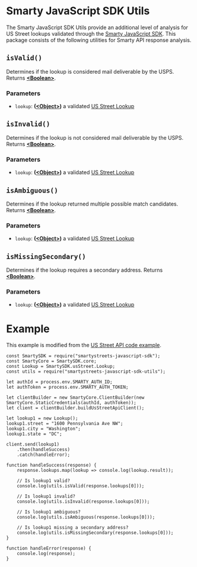 # Smarty JavaScript SDK Utils

The Smarty JavaScript SDK Utils provide an additional level of analysis for US Street lookups validated through the [Smarty JavaScript SDK](https://www.npmjs.com/package/smartystreets-javascript-sdk). This package consists of the following utilities for Smarty API response analysis.

## `isValid()`
Determines if the lookup is considered mail deliverable by the USPS. Returns **[&lt;Boolean&gt;](https://developer.mozilla.org/docs/Web/JavaScript/Reference/Global_Objects/Boolean)**.

### Parameters
  - `lookup`: **([&lt;Object&gt;](https://developer.mozilla.org/docs/Web/JavaScript/Reference/Global_Objects/Object))** a validated [US Street Lookup](https://github.com/smartystreets/smartystreets-javascript-sdk/blob/master/src/us_street/Lookup.js)

## `isInvalid()`
Determines if the lookup is not considered mail deliverable by the USPS. Returns **[&lt;Boolean&gt;](https://developer.mozilla.org/docs/Web/JavaScript/Reference/Global_Objects/Boolean)**.
  
### Parameters
  - `lookup`: **([&lt;Object&gt;](https://developer.mozilla.org/docs/Web/JavaScript/Reference/Global_Objects/Object))** a validated [US Street Lookup](https://github.com/smartystreets/smartystreets-javascript-sdk/blob/master/src/us_street/Lookup.js)

## `isAmbiguous()`
Determines if the lookup returned multiple possible match candidates. Returns **[&lt;Boolean&gt;](https://developer.mozilla.org/docs/Web/JavaScript/Reference/Global_Objects/Boolean)**.
  
### Parameters
  - `lookup`: **([&lt;Object&gt;](https://developer.mozilla.org/docs/Web/JavaScript/Reference/Global_Objects/Object))** a validated [US Street Lookup](https://github.com/smartystreets/smartystreets-javascript-sdk/blob/master/src/us_street/Lookup.js)

## `isMissingSecondary()`
Determines if the lookup requires a secondary address. Returns **[&lt;Boolean&gt;](https://developer.mozilla.org/docs/Web/JavaScript/Reference/Global_Objects/Boolean)**.

### Parameters
  - `lookup`: **([&lt;Object&gt;](https://developer.mozilla.org/docs/Web/JavaScript/Reference/Global_Objects/Object))** a validated [US Street Lookup](https://github.com/smartystreets/smartystreets-javascript-sdk/blob/master/src/us_street/Lookup.js)


# Example
This example is modified from the [US Street API code example](https://github.com/smartystreets/smartystreets-javascript-sdk/blob/master/examples/us_street.js).

    const SmartySDK = require("smartystreets-javascript-sdk");
    const SmartyCore = SmartySDK.core;
    const Lookup = SmartySDK.usStreet.Lookup;
    const utils = require("smartystreets-javascript-sdk-utils");
    
    let authId = process.env.SMARTY_AUTH_ID;
    let authToken = process.env.SMARTY_AUTH_TOKEN;
    
    let clientBuilder = new SmartyCore.ClientBuilder(new SmartyCore.StaticCredentials(authId, authToken));
    let client = clientBuilder.buildUsStreetApiClient();
    
    let lookup1 = new Lookup();
    lookup1.street = "1600 Pennsylvania Ave NW";
    lookup1.city = "Washington";
    lookup1.state = "DC";
        
    client.send(lookup1)
        .then(handleSuccess)
        .catch(handleError);
    
    function handleSuccess(response) {
        response.lookups.map(lookup => console.log(lookup.result));
        
        // Is lookup1 valid?
        console.log(utils.isValid(response.lookups[0]));
        
        // Is lookup1 invalid?
        console.log(utils.isInvalid(response.lookups[0]));
        
        // Is lookup1 ambiguous?
        console.log(utils.isAmbiguous(response.lookups[0]));
        
        // Is lookup1 missing a secondary address?
        console.log(utils.isMissingSecondary(response.lookups[0]));
    }
    
    function handleError(response) {
        console.log(response);
    }